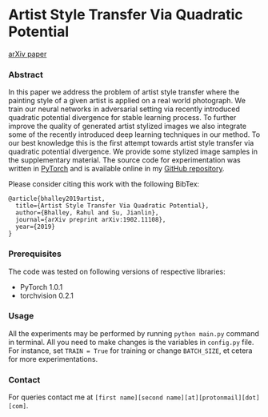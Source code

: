 # Artist Style Transfer Via Quadratic Potential

[arXiv paper](https://arxiv.org/abs/1902.11108)

### Abstract

In this paper we address the problem of artist style transfer where the painting style of a given artist is applied on a real world photograph. We train our neural networks in adversarial setting via recently introduced quadratic potential divergence for stable learning process. To further improve the quality of generated artist stylized images we also integrate some of the recently introduced deep learning techniques in our method. To our best knowledge this is the first attempt towards artist style transfer via quadratic potential divergence. We provide some stylized image samples in the supplementary material. The source code for experimentation was written in [PyTorch](https://pytorch.org) and is available online in my [GitHub repository](https://github.com/rahulbhalley/cyclegan-plus-plus).

Please consider citing this work with the following BibTex:
```
@article{bhalley2019artist,
  title={Artist Style Transfer Via Quadratic Potential},
  author={Bhalley, Rahul and Su, Jianlin},
  journal={arXiv preprint arXiv:1902.11108},
  year={2019}
}
```

### Prerequisites

The code was tested on following versions of respective libraries:

- PyTorch 1.0.1
- torchvision 0.2.1

### Usage

All the experiments may be performed by running `python main.py` command in terminal. All you need to make changes is the variables in `config.py` file. For instance, set `TRAIN = True` for training or change `BATCH_SIZE`, et cetera for more experimentations.

### Contact

For queries contact me at `[first name][second name][at][protonmail][dot][com]`.